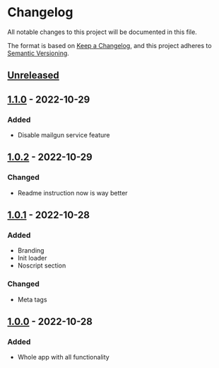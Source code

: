 # Changelog
All notable changes to this project will be documented in this file.

The format is based on [Keep a Changelog](https://keepachangelog.com/en/1.0.0/),
and this project adheres to [Semantic Versioning](https://semver.org/spec/v2.0.0.html).

## [Unreleased]

## [1.1.0] - 2022-10-29
### Added
- Disable mailgun service feature

## [1.0.2] - 2022-10-29
### Changed
- Readme instruction now is way better

## [1.0.1] - 2022-10-28
### Added
- Branding
- Init loader
- Noscript section

### Changed
- Meta tags

## [1.0.0] - 2022-10-28
### Added
- Whole app with all functionality


[Unreleased]: https://github.com/SegmentationFaultEnjoyer/usof/compare/v1.1.0...main
[1.1.0]: https://github.com/SegmentationFaultEnjoyer/usof/tree/v1.1.0
[1.0.2]: https://github.com/SegmentationFaultEnjoyer/usof/tree/v1.0.2
[1.0.1]: https://github.com/SegmentationFaultEnjoyer/usof/tree/v1.0.1
[1.0.0]: https://github.com/SegmentationFaultEnjoyer/usof/tree/v1.0.0